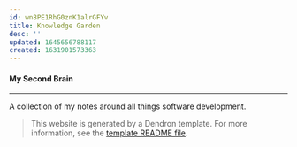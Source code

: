 ```yaml
---
id: wn8PE1RhG0znK1alrGFYv
title: Knowledge Garden
desc: ''
updated: 1645656788117
created: 1631901573363
---
```


#### My Second Brain

---

A collection of my notes around all things software development.

> This website is generated by a Dendron template. For more information, see the [template README file](https://github.com/dendronhq/template.publish.github/).

